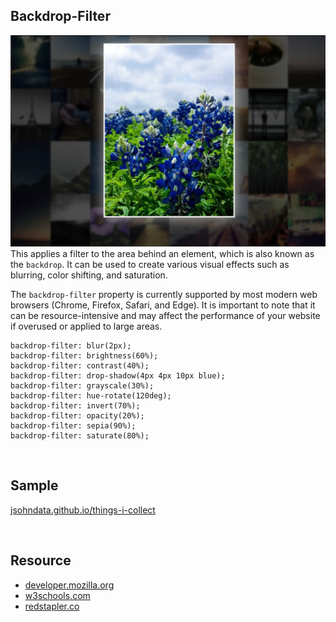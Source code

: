 ## Backdrop-Filter
![Read Me](./images/backdrop-filter.webp)
This applies a filter to the area behind an element, which is also known as the `backdrop`. It can be used to create various visual effects such as blurring, color shifting, and saturation.  

The `backdrop-filter` property is currently supported by most modern web browsers (Chrome, Firefox, Safari, and Edge). It is important to note that it can be resource-intensive and may affect the performance of your website if overused or applied to large areas.

```
backdrop-filter: blur(2px);
backdrop-filter: brightness(60%);
backdrop-filter: contrast(40%);
backdrop-filter: drop-shadow(4px 4px 10px blue);
backdrop-filter: grayscale(30%);
backdrop-filter: hue-rotate(120deg);
backdrop-filter: invert(70%);
backdrop-filter: opacity(20%);
backdrop-filter: sepia(90%);
backdrop-filter: saturate(80%);
```

<br>

## Sample 
[jsohndata.github.io/things-i-collect](https://jsohndata.github.io/things-i-collect)

<br>

## Resource
* [developer.mozilla.org](https://developer.mozilla.org/en-US/docs/Web/CSS/backdrop-filter)
* [w3schools.com](https://www.w3schools.com/cssref/css3_pr_backdrop-filter.php)
* [redstapler.co](https://redstapler.co/css-backdrop-filter-vs-filter-which-one-to-use/)